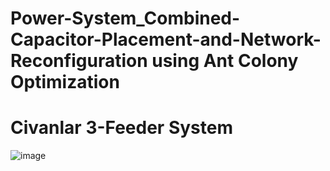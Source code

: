 # Power-System_Combined-Capacitor-Placement-and-Network-Reconfiguration using Ant Colony Optimization
# Civanlar 3-Feeder System
![image](https://github.com/Divya-Samudra/Power-System_Combined-Capacitor-Placement-and-Network-Reconfiguration/assets/130666521/80342948-9a93-4434-994b-a35d2d7f01cd)
